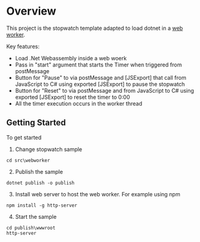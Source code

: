 # Overview

This project is the stopwatch template adapted to load dotnet in a [web worker](https://developer.mozilla.org/en-US/docs/Web/API/Web_Workers_API/Using_web_workers).

Key features:
- Load .Net Webassembly inside a web woerk
- Pass in "start" argument that starts the Timer when triggered from postMessage
- Button for "Pause" to via postMessage and [JSExport] that call from JavaScript to C# using exported [JSExport] to pause the stopwatch
- Button for "Reset" to via postMessage and from JavaScript to C# using exported [JSExport] to reset the timer to 0:00
- All the timer execution occurs in the worker thread

## Getting Started

To get started

1. Change stopwatch sample

```pwsh
cd src\webworker
```

2. Publish the sample

```pwsh
dotnet publish -o publish
```

3. Install web server to host the web worker. For example using npm

```pwsh
npm install -g http-server
```

4. Start the sample

```pwsh
cd publish\wwwroot
http-server
```
